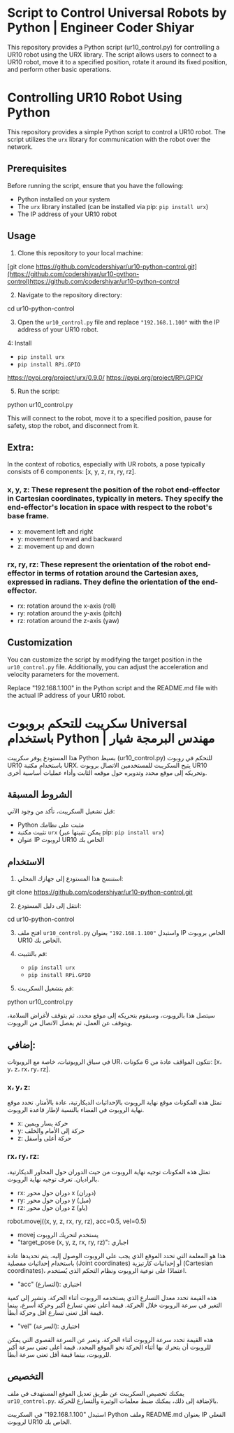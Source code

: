 # Script to Control Universal Robots by Python | Engineer Coder Shiyar
This repository provides a Python script (ur10_control.py) for controlling a UR10 robot using the URX library. The script allows users to connect to a UR10 robot, move it to a specified position, rotate it around its fixed position, and perform other basic operations.

# Controlling UR10 Robot Using Python

This repository provides a simple Python script to control a UR10 robot. The script utilizes the `urx` library for communication with the robot over the network.

## Prerequisites

Before running the script, ensure that you have the following:

- Python installed on your system
- The `urx` library installed (can be installed via pip: `pip install urx`)
- The IP address of your UR10 robot

## Usage

1. Clone this repository to your local machine:

[git clone https://github.com/codershiyar/ur10-python-control.git](https://github.com/codershiyar/ur10-python-control)https://github.com/codershiyar/ur10-python-control

2. Navigate to the repository directory:

cd ur10-python-control

3. Open the `ur10_control.py` file and replace `"192.168.1.100"` with the IP address of your UR10 robot.

4: Install 
- `pip install urx `
- `pip install RPi.GPIO`

https://pypi.org/project/urx/0.9.0/
https://pypi.org/project/RPi.GPIO/ 

5. Run the script:

python ur10_control.py

This will connect to the robot, move it to a specified position, pause for safety, stop the robot, and disconnect from it.

## Extra:
In the context of robotics, especially with UR robots, a pose typically consists of 6 components: [x, y, z, rx, ry, rz].

### x, y, z: These represent the position of the robot end-effector in Cartesian coordinates, typically in meters. They specify the end-effector's location in space with respect to the robot's base frame.

- x: movement left and right
- y: movement forward and backward
- z: movement up and down
### rx, ry, rz: These represent the orientation of the robot end-effector in terms of rotation around the Cartesian axes, expressed in radians. They define the orientation of the end-effector.
- rx: rotation around the x-axis (roll)
- ry: rotation around the y-axis (pitch)
- rz: rotation around the z-axis (yaw)

## Customization

You can customize the script by modifying the target position in the `ur10_control.py` file. Additionally, you can adjust the acceleration and velocity parameters for the movement.

Replace "192.168.1.100" in the Python script and the README.md file with the actual IP address of your UR10 robot.

# سكريبت للتحكم بروبوت Universal باستخدام Python | مهندس البرمجة شيار

هذا المستودع يوفر سكريبت Python بسيط (ur10_control.py) للتحكم في روبوت UR10 باستخدام مكتبة URX. يتيح السكريبت للمستخدمين الاتصال بروبوت UR10 وتحريكه إلى موقع محدد وتدويره حول موقعه الثابت وأداء عمليات أساسية أخرى.

## الشروط المسبقة

قبل تشغيل السكريبت، تأكد من وجود الآتي:

- Python مثبت على نظامك
- تثبيت مكتبة `urx` (يمكن تثبيتها عبر pip: `pip install urx`)
- عنوان IP لروبوت UR10 الخاص بك

## الاستخدام

1. استنسخ هذا المستودع إلى جهازك المحلي:

git clone https://github.com/codershiyar/ur10-python-control.git


2. انتقل إلى دليل المستودع:

cd ur10-python-control


3. افتح ملف `ur10_control.py` واستبدل `"192.168.1.100"` بعنوان IP الخاص بروبوت UR10 الخاص بك.

4. قم بالتثبيت:
   - `pip install urx`
   - `pip install RPi.GPIO`

5. قم بتشغيل السكريبت:

python ur10_control.py


سيتصل هذا بالروبوت، وسيقوم بتحريكه إلى موقع محدد، ثم يتوقف لأغراض السلامة، ويتوقف عن العمل، ثم يفصل الاتصال من الروبوت.

## إضافي:

في سياق الروبوتيات، خاصة مع الروبوتات UR، تتكون المواقف عادة من 6 مكونات: [x، y، z، rx، ry، rz].

### x، y، z:
تمثل هذه المكونات موقع نهاية الروبوت بالإحداثيات الديكارتية، عادة بالأمتار. تحدد موقع نهاية الروبوت في الفضاء بالنسبة لإطار قاعدة الروبوت.

- x: حركة يسار ويمين
- y: حركة إلى الأمام والخلف
- z: حركة أعلى وأسفل

### rx، ry، rz:
تمثل هذه المكونات توجيه نهاية الروبوت من حيث الدوران حول المحاور الديكارتية، بالراديان. تعرف توجيه نهاية الروبوت.

- rx: دوران حول محور x (دوران)
- ry: دوران حول محور y (ميل)
- rz: دوران حول محور z (ياو)

robot.movej((x, y, z, rx, ry, rz), acc=0.5, vel=0.5)

- movej يستخدم لتحريك الروبوت
- "target_pose (x, y, z, rx, ry, rz)": اجباري

هذا هو المعلمة التي تحدد الموقع الذي يجب على الروبوت الوصول إليه. يتم تحديدها عادة باستخدام إحداثيات مفصلية (Joint coordinates) أو إحداثيات كارتيزية (Cartesian coordinates)، اعتمادًا على نوعية الروبوت ونظام التحكم الذي يُستخدم.
- "acc" (التسارع): اختياري

هذه القيمة تحدد معدل التسارع الذي يستخدمه الروبوت أثناء الحركة. وتشير إلى كمية التغير في سرعة الروبوت خلال الحركة. قيمة أعلى تعني تسارع أكبر وحركة أسرع، بينما قيمة أقل تعني تسارع أقل وحركة أبطأ.
- "vel" (السرعة): اختياري

هذه القيمة تحدد سرعة الروبوت أثناء الحركة. وتعبر عن السرعة القصوى التي يمكن للروبوت أن يتحرك بها أثناء الحركة نحو الموقع المحدد. قيمة أعلى تعني سرعة أكبر للروبوت، بينما قيمة أقل تعني سرعة أبطأ.

## التخصيص

يمكنك تخصيص السكريبت عن طريق تعديل الموقع المستهدف في ملف `ur10_control.py`. بالإضافة إلى ذلك، يمكنك ضبط معلمات الوتيرة والتسارع للحركة.

استبدل "192.168.1.100" في السكريبت Python وملف README.md بعنوان IP الفعلي لروبوت UR10 الخاص بك.
